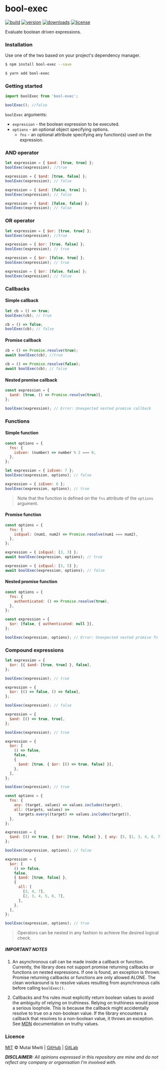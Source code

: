 # bool-exec

[![build](https://travis-ci.org/mutaimwiti/bool-exec.svg?branch=master)](https://travis-ci.org/mutaimwiti/bool-exec)
[![version](https://img.shields.io/npm/v/bool-exec.svg)](https://www.npmjs.com/package/bool-exec)
[![downloads](https://img.shields.io/npm/dm/bool-exec.svg)](https://www.npmjs.com/package/bool-exec)
[![license](https://img.shields.io/npm/l/bool-exec.svg)](https://www.npmjs.com/package/bool-exec)

Evaluate boolean driven expressions.

### Installation

Use one of the two based on your project's dependency manager.

```bash
$ npm install bool-exec --save

$ yarn add bool-exec
```

### Getting started

```javascript
import boolExec from 'bool-exec';

boolExec(); //false
```

`boolExec` arguments:

- `expression` - the boolean expression to be executed.
- `options` - an optional object specifying options.
  - `fns` - an optional attribute specifying any function(s) used on the expression.

### AND operator

```javascript
let expression = { $and: [true, true] };
boolExec(expression); //true

expression = { $and: [true, false] };
boolExec(expression); // false

expression = { $and: [false, true] };
boolExec(expression); // false

expression = { $and: [false, false] };
boolExec(expression); // false
```

### OR operator

```javascript
let expression = { $or: [true, true] };
boolExec(expression); //true

expression = { $or: [true, false] };
boolExec(expression); // true

expression = { $or: [false, true] };
boolExec(expression); // true

expression = { $or: [false, false] };
boolExec(expression); // false
```

### Callbacks

#### Simple callback

```javascript
let cb = () => true;
boolExec(cb); // true

cb = () => false;
boolExec(cb); // false
```

#### Promise callback

```javascript
cb = () => Promise.resolve(true);
await boolExec(cb); //true

cb = () => Promise.resolve(false);
await boolExec(cb); // false
```

#### Nested promise callback

```javascript
const expression = {
  $and: [true, () => Promise.resolve(true)],
};

boolExec(expression); // Error: Unexpected nested promise callback
```

### Functions

#### Simple function

```javascript
const options = {
  fns: {
    isEven: (number) => number % 2 === 0,
  },
};

let expression = { isEven: 7 };
boolExec(expression, options); // false

expression = { isEven: 6 };
boolExec(expression, options); // true
```

> Note that the function is defined on the `fns` attribute of the `options` argument.

#### Promise function

```javascript
const options = {
  fns: {
    isEqual: (num1, num2) => Promise.resolve(num1 === num2),
  },
};

expression = { isEqual: [3, 3] };
await boolExec(expression, options); // true

expression = { isEqual: [3, 5] };
await boolExec(expression, options); // false
```

#### Nested promise function

```javascript
const options = {
  fns: {
    authenticated: () => Promise.resolve(true),
  },
};

const expression = {
  $or: [false, { authenticated: null }],
};

boolExec(expression, options); // Error: Unexpected nested promise fn
```

### Compound expressions

```javascript
let expression = {
  $or: [{ $and: [true, true] }, false],
};

boolExec(expression); // true
```

```javascript
expression = {
  $or: [() => false, () => false],
};

boolExec(expression); // false
```

```javascript
expression = {
  $and: [() => true, true],
};

boolExec(expression); // true
```

```javascript
expression = {
  $or: [
    () => false,
    false,
    {
      $and: [true, { $or: [() => true, false] }],
    },
  ],
};

boolExec(expression); // true
```

```javascript
const options = {
  fns: {
    any: (target, values) => values.includes(target),
    all: (targets, values) =>
      targets.every((target) => values.includes(target)),
  },
};

expression = {
  $and: [() => true, { $or: [true, false] }, { any: [5, [1, 3, 4, 6, 7]] }],
};

boolExec(expression, options); // false

expression = {
  $or: [
    () => false,
    false,
    { $and: [true, false] },
    {
      all: [
        [3, 4, 7],
        [2, 3, 4, 5, 6, 7],
      ],
    },
  ],
};

boolExec(expression, options); // true
```

> Operators can be nested in any fashion to achieve the desired logical check.

##### IMPORTANT NOTES

1. An asynchronous call can be made inside a callback or function. Currently, the library does not support promise
   returning callbacks or functions on nested expressions. If one is found, an exception is thrown. Promise returning
   callbacks or functions are only allowed ALONE. The clean workaround is to resolve values resulting from asynchronous
   calls before calling `boolExec()`.

2. Callbacks and fns rules must explicitly return boolean values to avoid the ambiguity of relying on truthiness.
   Relying on truthiness would pose a serious loophole. This is because the callback might accidentally resolve to true
   on a non-boolean value. If the library encounters a callback that resolves to a non-boolean value, it throws an
   exception. See [MDN](https://developer.mozilla.org/en-US/docs/Glossary/Truthy) documentation on truthy values.

### Licence

[MIT](https://mit-license.org/) © Mutai Mwiti |
[GitHub](https://github.com/mutaimwiti) |
[GitLab](https://gitlab.com/mutaimwiti)

_**DISCLAIMER:**_
_All opinions expressed in this repository are mine and do not reflect any company or organisation I'm involved with._
